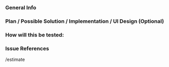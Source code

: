 <!---
  Provide a general summary of the issue in the Title above
  Not following the prescribed format for an issue will automatically close
  this issue / task with a wontfix label.
  Please look at the https://github.com/sentiteam/web/senti-pulse-gcp-functions/blob/develop/CONTRIBUTING.md#using-the-issue-tracker
  for more information
-->

### General Info
<!--
  Short description of change(s) to be done.
-->


### Plan / Possible Solution / Implementation / UI Design (Optional)
<!---
  Enumerate developer changes to be made like algorithm, styling, etc. (recommended under 200 lines of code changes)
-->


### How will this be tested:
<!--- Description or list of developer test for the changes made -->


### Issue References
<!-- Reference issues that will be affected.
  - If it is required by an issue, type: `required by #[issue]`
  - If it requires another issue, type: `requires #[issue]`
  - If it affects another issue, type `affects #[issue] because of [reason]`
-->

<!-- Put estimated time of work for this to be done -->
/estimate
